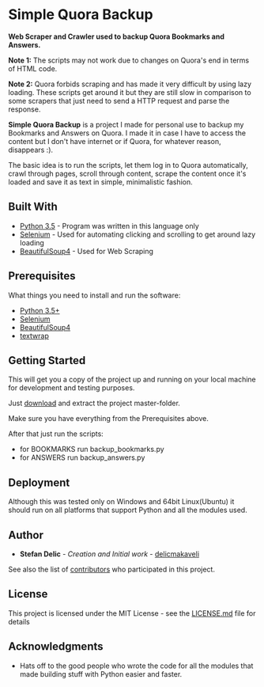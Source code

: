 # Simple Quora Backup

**Web Scraper and Crawler used to backup Quora Bookmarks and Answers.**

**Note 1:** The scripts may not work due to changes on Quora's end in terms of HTML code.

**Note 2:** Quora forbids scraping and has made it very difficult by using lazy loading. These scripts get around it but 
they are still slow in comparison to some scrapers that just need to send a HTTP request and parse the response.

**Simple Quora Backup** is a project I made for personal use to backup my Bookmarks and Answers on Quora.
I made it in case I have to access the content but I don't have internet or if Quora, for whatever reason, disappears :).

The basic idea is to run the scripts, let them log in to Quora automatically, crawl through pages, scroll through content, 
scrape the content once it's loaded and save it as text in simple, minimalistic fashion.

## Built With

* [Python 3.5](https://www.python.org/doc/) - Program was written in this language only
* [Selenium](http://selenium-python.readthedocs.io/) - Used for automating clicking and scrolling to get around lazy loading
* [BeautifulSoup4](https://www.crummy.com/software/BeautifulSoup/bs4/doc/#) - Used for Web Scraping 

## Prerequisites

What things you need to install and run the software:

* [Python 3.5+](https://www.python.org/doc/)
* [Selenium](http://selenium-python.readthedocs.io/)
* [BeautifulSoup4](https://www.crummy.com/software/BeautifulSoup/bs4/doc/#)
* [textwrap](https://docs.python.org/3.5/library/textwrap.html#module-textwrap)

## Getting Started

This will get you a copy of the project up and running on your local machine for development and testing purposes.

Just [download](https://github.com/delicmakaveli/Simple-Quora-Backup/archive/master.zip) and extract the project master-folder.

Make sure you have everything from the Prerequisites above.

After that just run the scripts:

* for BOOKMARKS run backup_bookmarks.py
* for ANSWERS run backup_answers.py

## Deployment

Although this was tested only on Windows and 64bit Linux(Ubuntu) it should run on all platforms that support Python and all the modules used.

## Author

* **Stefan Delic** - *Creation and Initial work* - [delicmakaveli](https://github.com/delicmakaveli)

See also the list of [contributors](https://github.com/your/project/contributors) who participated in this project.

## License

This project is licensed under the MIT License - see the [LICENSE.md](LICENSE.md) file for details

## Acknowledgments

* Hats off to the good people who wrote the code for all the modules that made building stuff with Python easier and faster.
